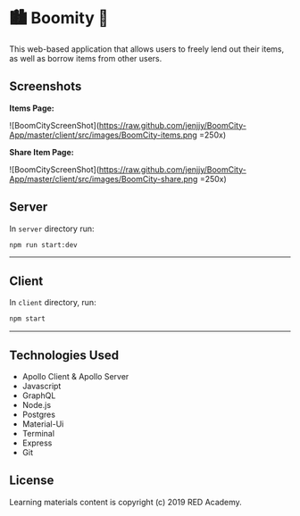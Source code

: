 # 🏙 Boomity 🌃

This web-based application that allows users to freely lend out their items, as well as borrow items from other users.

## Screenshots

**Items Page:**

<!-- -->

![BoomCityScreenShot](https://raw.github.com/jenjjy/BoomCity-App/master/client/src/images/BoomCity-items.png =250x)

<!-- -->
<!-- -->

**Share Item Page:**

<!-- -->

![BoomCityScreenShot](https://raw.github.com/jenjjy/BoomCity-App/master/client/src/images/BoomCity-share.png =250x)

<!-- -->
<!-- -->

## Server

In `server` directory run:

```bash
npm run start:dev
```

---

## Client

In `client` directory, run:

```bash
npm start
```

---

## Technologies Used

- Apollo Client & Apollo Server
- Javascript
- GraphQL
- Node.js
- Postgres
- Material-Ui
- Terminal
- Express
- Git

## License

Learning materials content is copyright (c) 2019 RED Academy.
